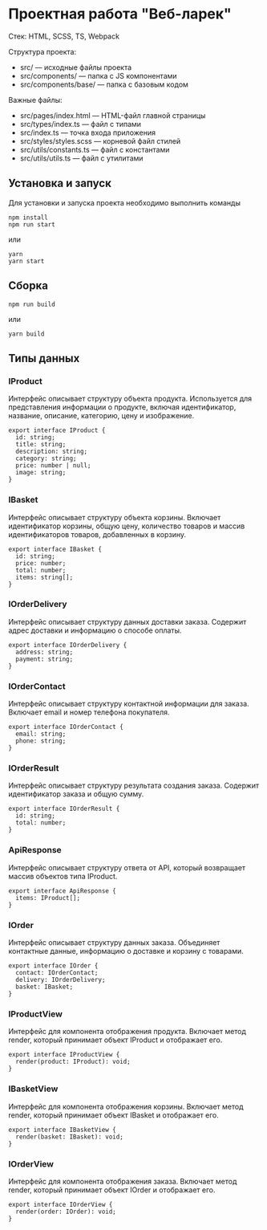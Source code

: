 # Проектная работа "Веб-ларек"

Стек: HTML, SCSS, TS, Webpack

Структура проекта:
- src/ — исходные файлы проекта
- src/components/ — папка с JS компонентами
- src/components/base/ — папка с базовым кодом

Важные файлы:
- src/pages/index.html — HTML-файл главной страницы
- src/types/index.ts — файл с типами
- src/index.ts — точка входа приложения
- src/styles/styles.scss — корневой файл стилей
- src/utils/constants.ts — файл с константами
- src/utils/utils.ts — файл с утилитами

## Установка и запуск
Для установки и запуска проекта необходимо выполнить команды

```
npm install
npm run start
```

или

```
yarn
yarn start
```
## Сборка

```
npm run build
```

или

```
yarn build
```
## Типы данных

### IProduct
Интерфейс описывает структуру объекта продукта. Используется для представления информации о продукте, включая идентификатор, название, описание, категорию, цену и изображение.
```
export interface IProduct {
  id: string;
  title: string;
  description: string;
  category: string;
  price: number | null;
  image: string;
}
```

### IBasket
Интерфейс описывает структуру объекта корзины. Включает идентификатор корзины, общую цену, количество товаров и массив идентификаторов товаров, добавленных в корзину.
```
export interface IBasket {
  id: string;
  price: number;
  total: number;
  items: string[];
}
```

### IOrderDelivery
Интерфейс описывает структуру данных доставки заказа. Содержит адрес доставки и информацию о способе оплаты.
```
export interface IOrderDelivery {
  address: string;
  payment: string;
}
```

### IOrderContact
Интерфейс описывает структуру контактной информации для заказа. Включает email и номер телефона покупателя.
```
export interface IOrderContact {
  email: string;
  phone: string;
}
```

### IOrderResult
Интерфейс описывает структуру результата создания заказа. Содержит идентификатор заказа и общую сумму.
```
export interface IOrderResult {
  id: string;
  total: number;
}
```

### ApiResponse
Интерфейс описывает структуру ответа от API, который возвращает массив объектов типа IProduct.
```
export interface ApiResponse {
  items: IProduct[];
}
```

### IOrder
Интерфейс описывает структуру данных заказа. Объединяет контактные данные, информацию о доставке и корзину с товарами.
```
export interface IOrder {
  contact: IOrderContact;
  delivery: IOrderDelivery;
  basket: IBasket;
}
```

### IProductView
Интерфейс для компонента отображения продукта. Включает метод render, который принимает объект IProduct и отображает его.
```
export interface IProductView {
  render(product: IProduct): void;
}
```

### IBasketView
Интерфейс для компонента отображения корзины. Включает метод render, который принимает объект IBasket и отображает его.
```
export interface IBasketView {
  render(basket: IBasket): void;
}
```

### IOrderView
Интерфейс для компонента отображения заказа. Включает метод render, который принимает объект IOrder и отображает его.
```
export interface IOrderView {
  render(order: IOrder): void;
}
```
